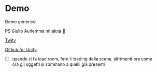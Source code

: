 # Demo
Demo generico

PS
Giulio Auriemma mi aiuta :camel:

[Twity](https://github.com/toofusan/Twity)

[Github for Unity](https://github.com/github-for-unity/Unity)

- [ ] quando si fa load room, fare il loading della scena, altrimenti ora come ora gli oggetti si sommano a quelli già presenti
